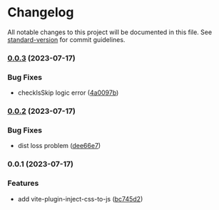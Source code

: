 # Changelog

All notable changes to this project will be documented in this file. See [standard-version](https://github.com/conventional-changelog/standard-version) for commit guidelines.

### [0.0.3](https://github.com/Levix/vite-plugin-inject-css-to-js/compare/vite-plugin-inject-css-to-js@0.0.2...vite-plugin-inject-css-to-js@0.0.3) (2023-07-17)


### Bug Fixes

* checkIsSkip logic error ([4a0097b](https://github.com/Levix/vite-plugin-inject-css-to-js/commit/4a0097b4a13c6bb5bc0075aab296df36261578e5))

### [0.0.2](https://github.com/Levix/vite-plugin-inject-css-to-js/compare/vite-plugin-inject-css-to-js@0.0.1...vite-plugin-inject-css-to-js@0.0.2) (2023-07-17)


### Bug Fixes

* dist loss problem ([dee66e7](https://github.com/Levix/vite-plugin-inject-css-to-js/commit/dee66e7d5f39295f179d78dcb898a18d7844f2ce))

### 0.0.1 (2023-07-17)


### Features

* add vite-plugin-inject-css-to-js ([bc745d2](https://github.com/Levix/vite-plugin-inject-css-to-js/commit/bc745d2cbb8237b7e03921ac2a67bff7280290f6))
